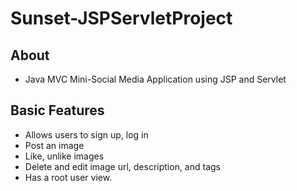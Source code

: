# Sunset-JSPServletProject
## About 
- Java MVC Mini-Social Media Application using JSP and Servlet
## Basic Features
- Allows users to sign up, log in
- Post an image
- Like, unlike images
- Delete and edit image url, description, and tags
- Has a root user view.
